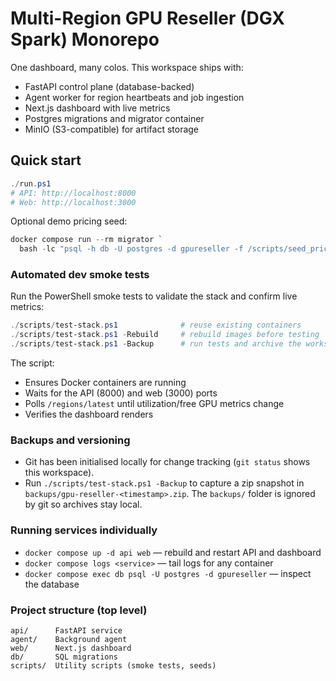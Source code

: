 # Multi-Region GPU Reseller (DGX Spark) Monorepo

One dashboard, many colos. This workspace ships with:
- FastAPI control plane (database-backed)
- Agent worker for region heartbeats and job ingestion
- Next.js dashboard with live metrics
- Postgres migrations and migrator container
- MinIO (S3-compatible) for artifact storage

## Quick start

```powershell
./run.ps1
# API: http://localhost:8000
# Web: http://localhost:3000
```

Optional demo pricing seed:

```powershell
docker compose run --rm migrator `
  bash -lc "psql -h db -U postgres -d gpureseller -f /scripts/seed_pricebook.sql"
```

### Automated dev smoke tests

Run the PowerShell smoke tests to validate the stack and confirm live metrics:

```powershell
./scripts/test-stack.ps1              # reuse existing containers
./scripts/test-stack.ps1 -Rebuild     # rebuild images before testing
./scripts/test-stack.ps1 -Backup      # run tests and archive the workspace snapshot
```

The script:
- Ensures Docker containers are running
- Waits for the API (8000) and web (3000) ports
- Polls `/regions/latest` until utilization/free GPU metrics change
- Verifies the dashboard renders

### Backups and versioning

- Git has been initialised locally for change tracking (`git status` shows this workspace).
- Run `./scripts/test-stack.ps1 -Backup` to capture a zip snapshot in `backups/gpu-reseller-<timestamp>.zip`. The `backups/` folder is ignored by git so archives stay local.

### Running services individually

- `docker compose up -d api web` — rebuild and restart API and dashboard
- `docker compose logs <service>` — tail logs for any container
- `docker compose exec db psql -U postgres -d gpureseller` — inspect the database

### Project structure (top level)

```
api/      FastAPI service
agent/    Background agent
web/      Next.js dashboard
db/       SQL migrations
scripts/  Utility scripts (smoke tests, seeds)
```
